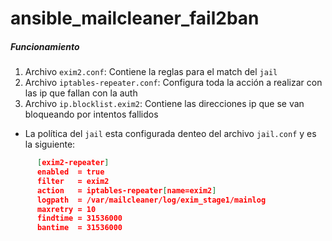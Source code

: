 # ansible_mailcleaner_fail2ban

##### Funcionamiento

1. Archivo `exim2.conf`: Contiene la reglas para el match del `jail`
2. Archivo `iptables-repeater.conf`: Configura toda la acción a realizar con las ip que fallan con la auth 
3. Archivo `ip.blocklist.exim2`: Contiene las direcciones ip que se van bloqueando por intentos fallidos

* La política del `jail` esta configurada denteo del archivo `jail.conf` y es la siguiente:
```json
      [exim2-repeater]
      enabled  = true
      filter   = exim2
      action   = iptables-repeater[name=exim2]
      logpath  = /var/mailcleaner/log/exim_stage1/mainlog
      maxretry = 10
      findtime = 31536000
      bantime  = 31536000
